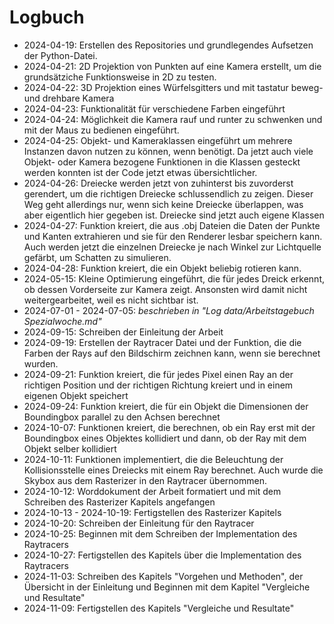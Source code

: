 # Logbuch

* 2024-04-19: Erstellen des Repositories und grundlegendes Aufsetzen der Python-Datei.
* 2024-04-21: 2D Projektion von Punkten auf eine Kamera erstellt, um die grundsätziche Funktionsweise in 2D zu testen.
* 2024-04-22: 3D Projektion eines Würfelsgitters und mit tastatur beweg- und drehbare Kamera
* 2024-04-23: Funktionalität für verschiedene Farben eingeführt
* 2024-04-24: Möglichkeit die Kamera rauf und runter zu schwenken und mit der Maus zu bedienen eingeführt.
* 2024-04-25: Objekt- und Kameraklassen eingeführt um mehrere Instanzen davon nutzen zu können, wenn benötigt. 
Da jetzt auch viele Objekt- oder Kamera bezogene Funktionen in die Klassen gesteckt
werden konnten ist der Code jetzt etwas übersichtlicher.
* 2024-04-26: Dreiecke werden jetzt von zuhinterst bis zuvorderst gerendert, um die richtigen Dreiecke schlussendlich zu 
zeigen. Dieser Weg geht allerdings nur, wenn sich keine Dreiecke überlappen, was aber eigentlich hier gegeben ist. 
Dreiecke sind jetzt auch eigene Klassen
* 2024-04-27: Funktion kreiert, die aus .obj Dateien die Daten der Punkte und Kanten extrahieren und sie für den
Renderer lesbar speichern kann. Auch werden jetzt die einzelnen Dreiecke je nach Winkel zur Lichtquelle gefärbt, um 
Schatten zu simulieren.
* 2024-04-28: Funktion kreiert, die ein Objekt beliebig rotieren kann.
* 2024-05-15: Kleine Optimierung eingeführt, die für jedes Dreick erkennt, ob dessen Vorderseite zur Kamera zeigt. 
Ansonsten wird damit nicht weitergearbeitet, weil es nicht sichtbar ist.
* 2024-07-01 - 2024-07-05: *beschrieben in "Log data/Arbeitstagebuch Spezialwoche.md"*
* 2024-09-15: Schreiben der Einleitung der Arbeit
* 2024-09-19: Erstellen der Raytracer Datei und der Funktion, die die Farben der Rays auf den Bildschirm zeichnen kann, 
wenn sie berechnet wurden.
* 2024-09-21: Funktion kreiert, die für jedes Pixel einen Ray an der richtigen Position und der richtigen Richtung 
kreiert und in einem eigenen Objekt speichert
* 2024-09-24: Funktion kreiert, die für ein Objekt die Dimensionen der Boundingbox parallel zu den Achsen berechnet
* 2024-10-07: Funktionen kreiert, die berechnen, ob ein Ray erst mit der Boundingbox eines Objektes kollidiert und dann,
ob der Ray mit dem Objekt selber kollidiert
* 2024-10-11: Funktionen implementiert, die die Beleuchtung der Kollisionsstelle eines Dreiecks mit einem Ray berechnet.
Auch wurde die Skybox aus dem Rasterizer in den Raytracer übernommen.
* 2024-10-12: Worddokument der Arbeit formatiert und mit dem Schreiben des Rasterizer Kapitels angefangen
* 2024-10-13 - 2024-10-19: Fertigstellen des Rasterizer Kapitels
* 2024-10-20: Schreiben der Einleitung für den Raytracer
* 2024-10-25: Beginnen mit dem Schreiben der Implementation des Raytracers
* 2024-10-27: Fertigstellen des Kapitels über die Implementation des Raytracers
* 2024-11-03: Schreiben des Kapitels "Vorgehen und Methoden", der Übersicht in der Einleitung und Beginnen mit dem 
Kapitel "Vergleiche und Resultate"
* 2024-11-09: Fertigstellen des Kapitels "Vergleiche und Resultate"